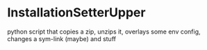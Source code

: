 InstallationSetterUpper
=======================

python script that copies a zip, unzips it, overlays some env config, changes a sym-link (maybe) and stuff
